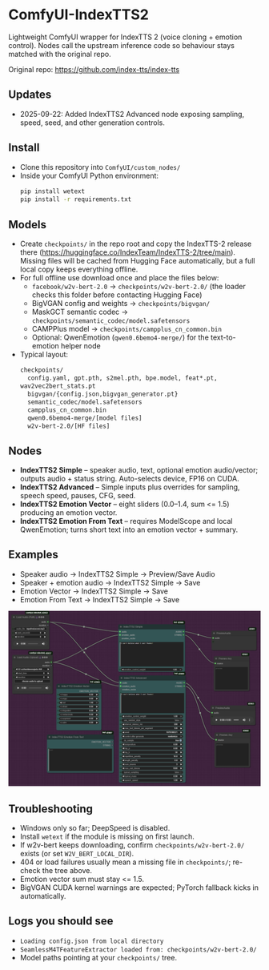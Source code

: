﻿ComfyUI-IndexTTS2
=================

Lightweight ComfyUI wrapper for IndexTTS 2 (voice cloning + emotion control). Nodes call the upstream inference code so behaviour stays matched with the original repo.

Original repo: https://github.com/index-tts/index-tts

## Updates
- 2025-09-22: Added IndexTTS2 Advanced node exposing sampling, speed, seed, and other generation controls.

## Install
- Clone this repository into `ComfyUI/custom_nodes/`
- Inside your ComfyUI Python environment:
  ```bash
  pip install wetext
  pip install -r requirements.txt
  ```

## Models
- Create `checkpoints/` in the repo root and copy the IndexTTS-2 release there (https://huggingface.co/IndexTeam/IndexTTS-2/tree/main). Missing files will be cached from Hugging Face automatically, but a full local copy keeps everything offline.
- For full offline use download once and place the files below:
  - `facebook/w2v-bert-2.0` -> `checkpoints/w2v-bert-2.0/` (the loader checks this folder before contacting Hugging Face)
  - BigVGAN config and weights -> `checkpoints/bigvgan/`
  - MaskGCT semantic codec -> `checkpoints/semantic_codec/model.safetensors`
  - CAMPPlus model -> `checkpoints/campplus_cn_common.bin`
  - Optional: QwenEmotion (`qwen0.6bemo4-merge/`) for the text-to-emotion helper node
- Typical layout:
  ```
  checkpoints/
    config.yaml, gpt.pth, s2mel.pth, bpe.model, feat*.pt, wav2vec2bert_stats.pt
    bigvgan/{config.json,bigvgan_generator.pt}
    semantic_codec/model.safetensors
    campplus_cn_common.bin
    qwen0.6bemo4-merge/[model files]
    w2v-bert-2.0/[HF files]
  ```

## Nodes
- **IndexTTS2 Simple** – speaker audio, text, optional emotion audio/vector; outputs audio + status string. Auto-selects device, FP16 on CUDA.
- **IndexTTS2 Advanced** – Simple inputs plus overrides for sampling, speech speed, pauses, CFG, seed.
- **IndexTTS2 Emotion Vector** – eight sliders (0.0–1.4, sum <= 1.5) producing an emotion vector.
- **IndexTTS2 Emotion From Text** – requires ModelScope and local QwenEmotion; turns short text into an emotion vector + summary.

## Examples
- Speaker audio -> IndexTTS2 Simple -> Preview/Save Audio
- Speaker + emotion audio -> IndexTTS2 Simple -> Save
- Emotion Vector -> IndexTTS2 Simple -> Save
- Emotion From Text -> IndexTTS2 Simple -> Save

![ComfyUI-IndexTTS2 nodes](images/overview.png)

## Troubleshooting
- Windows only so far; DeepSpeed is disabled.
- Install `wetext` if the module is missing on first launch.
- If w2v-bert keeps downloading, confirm `checkpoints/w2v-bert-2.0/` exists (or set `W2V_BERT_LOCAL_DIR`).
- 404 or load failures usually mean a missing file in `checkpoints/`; re-check the tree above.
- Emotion vector sum must stay <= 1.5.
- BigVGAN CUDA kernel warnings are expected; PyTorch fallback kicks in automatically.

## Logs you should see
- `Loading config.json from local directory`
- `SeamlessM4TFeatureExtractor loaded from: checkpoints/w2v-bert-2.0/`
- Model paths pointing at your `checkpoints/` tree.





